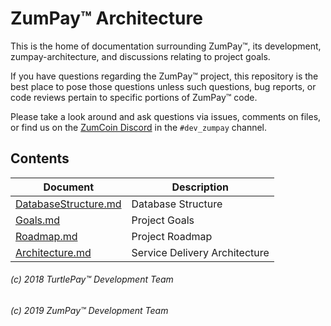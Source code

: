 # ZumPay™ Architecture

This is the home of documentation surrounding ZumPay™, its development, zumpay-architecture, and discussions relating to project goals.

If you have questions regarding the ZumPay™ project, this repository is the best place to pose those questions unless such questions, bug reports, or code reviews pertain to specific portions of ZumPay™ code.

Please take a look around and ask questions via issues, comments on files, or find us on the [ZumCoin Discord](http://discord.zumcoin.org) in the `#dev_zumpay` channel.

## Contents

|Document|Description|
|---|---|
|[DatabaseStructure.md](https://github.com/zumpay-io/zumpay-architecture/blob/master/DatabaseStructure.md)|Database Structure|
|[Goals.md](https://github.com/zumpay-io/zumpay-architecture/blob/master/Goals.md)|Project Goals|
|[Roadmap.md](https://github.com/zumpay-io/zumpay-architecture/blob/master/Roadmap.md)|Project Roadmap|
|[Architecture.md](https://github.com/zumpay-io/zumpay-architecture/blob/master/Architecture.md)|Service Delivery Architecture|

###### (c) 2018 TurtlePay™ Development Team
###### (c) 2019 ZumPay™ Development Team
